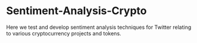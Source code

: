 # Sentiment-Analysis-Crypto
Here we test and develop sentiment analysis techniques for Twitter relating to various cryptocurrency projects and tokens.
